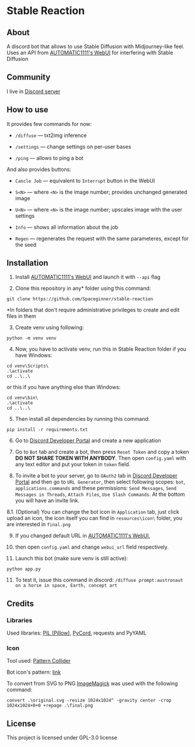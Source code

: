 # Stable Reaction

## About

A discord bot that allows to use Stable Diffusion with Midjourney-like feel.
Uses an API from [AUTOMATIC1111's WebUI](https://github.com/AUTOMATIC1111/stable-diffusion-webui) for interfering with Stable Diffusion

## Community

I live in [Discord server](https://discord.gg/7a7s9ausfz)

## How to use

It provides few commands for now:

- `/diffuse` — txt2img inference

- `/settings` — change settings on per-user bases

- `/ping` — allows to ping a bot

And also provides buttons:

- `Cancle Job` — equivalent to `Interrupt` button in the WebUI

- `S<N>` — where `<N>` is the image number; provides unchanged generated image

- `U<N>` — where `<N>` is the image number; upscales image with the user settings

- `Info` — shows all information about the job

- `Regen` — regenerates the request with the same parameteres, except for the seed

## Installation

1. Install [AUTOMATIC1111's WebUI](https://github.com/AUTOMATIC1111/stable-diffusion-webui) and launch it with `--api` flag

2. Clone this repository in any* folder using this command:

```commandline
git clone https://github.com/Spaceginner/stable-reaction
```

*In folders that don't require administrative privileges to create and edit files in them

3. Create venv using following:

```commandline
python -m venv venv
```

4. Now, you have to activate venv, run this in Stable Reaction folder if you have Windows:

```commandline
cd venv\Scripts\
.\activate
cd ..\..\
```

or this if you have anything else than Windows:

```commandline
cd venv\bin\
.\activate
cd ..\..\
```

5. Then install all dependencies by running this command:

```commandline
pip install -r requirements.txt
```

6. Go to [Discord Developer Portal](https://discord.com/developers/) and create
a new application

7. Go to `Bot` tab and create a bot, then press `Reset Token` and copy a token
**DO NOT SHARE TOKEN WITH ANYBODY**. Then open `config.yaml` with any text editor
and put your token in `token` field.

8. To invite a bot to your server, go to `OAuth2` tab in [Discord Developer Portal](https://discord.com/developers/)
and then go to `URL Generator`, then select following scopes: `bot`, `applications.commands`
and these permissions: `Send Messages`, `Send Messages in Threads`, `Attach Files`,
`Use Slash Commands`. At the bottom you will have an invite link.

8.1. (Optional) You can change the bot icon in `Application` tab, just click upload an icon,
the icon itself you can find in `resources\icon\` folder, you are interested in `final.png`

9. If you changed default URL in [AUTOMATIC1111's WebUI](https://github.com/AUTOMATIC1111/stable-diffusion-webui),
10. then open `config.yaml` and change `webui_url` field respectively.

10. Launch this bot (make sure venv is still active):

```commandline
python app.py
```

11. To test it, issue this command in discord: `/diffuse prompt:austronaut on a horse in space, Earth, concept art`

## Credits

### Libraries

Used libraries: [PIL (Pillow)](https://pypi.org/project/Pillow/), [PyCord](), requests and PyYAML

### Icon
Tool used: [Pattern Collider](https://aatishb.com/patterncollider/)

Bot icon's pattern: [link](https://aatishb.com/patterncollider/?symmetry=19&pattern=0.5&radius=38&zoom=0.91&stroke=84&hue=316&hueRange=139&contrast=33&sat=67&orientationColoring=true)
    
To convert from SVG to PNG [ImageMagick](https://imagemagick.org/) was used with the following command:
    
```
convert .\original.svg -resize 1024x1024^ -gravity center -crop 1024x1024+0+0 +repage .\final.png
```

## License

This project is licensed under GPL-3.0 license


